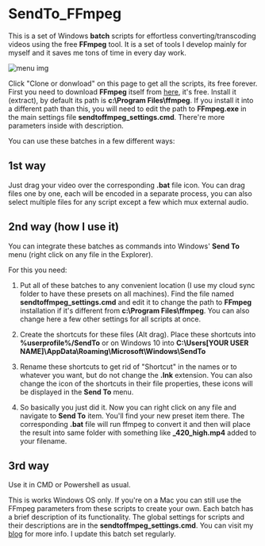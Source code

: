 # SendTo_FFmpeg
This is a set of Windows **batch** scripts for effortless converting/transcoding videos using the free **FFmpeg** tool. It is a set of tools I develop mainly for myself and it saves me tons of time in every day work.

![menu img](https://i.imgur.com/1SOp2wO.png "SendTo_FFmpeg presets in the standard windows Send To menu")

Click "Clone or donwload" on this page to get all the scripts, its free forever.
First you need to download **FFmpeg** itself from [here](https://www.ffmpeg.org/download.html), it's free.
Install it (extract), by default its path is **c:\Program Files\ffmpeg**. If you install it into a different path than this, you will need to edit the path to **FFmpeg.exe** in the main settings file **sendtoffmpeg_settings.cmd**. There're more parameters inside with description.

You can use these batches in a few different ways:

## 1st way
Just drag your video over the corresponding **.bat** file icon.
You can drag files one by one, each will be encoded in a separate process, you can also select multiple files for any script except a few which mux external audio.

## 2nd way (how I use it)
You can integrate these batches as commands into Windows' **Send To** menu (right click on any file in the Explorer).

For this you need:

1. Put all of these batches to any convenient location (I use my cloud sync folder to have these presets on all machines). Find the file named **sendtoffmpeg_settings.cmd** and edit it to change the path to **FFmpeg** installation if it's different from **c:\Program Files\ffmpeg**. You can also change here a few other settings for all scripts at once.

2. Create the shortcuts for these files (Alt drag). Place these shortcuts into **%userprofile%/SendTo** or on Windows 10 into **C:\Users\[YOUR USER NAME]\AppData\Roaming\Microsoft\Windows\SendTo**

3. Rename these shortcuts to get rid of "Shortcut" in the names or to whatever you want, but do not change the **.lnk** extension.
You can also change the icon of the shortcuts in their file properties, these icons will be displayed in the **Send To** menu.

4. So basically you just did it. Now you can right click on any file and navigate to **Send To** item.
You'll find your new preset item there. The corresponding **.bat** file will run ffmpeg to convert it
and then will place the result into same folder with something like **_420_high.mp4** added to your filename.

## 3rd way

Use it in CMD or Powershell as usual.

This is works Windows OS only. If you're on a Mac you can still use the FFmpeg parameters from these scripts to create your own.
Each batch has a brief description of its functionality. The global settings for scripts and their descriptions are in the **sendtoffmpeg_settings.cmd**. You can visit my [blog](https://keeraah.blogspot.com/2018/02/ffmpeg-lifehack-1.html) for more info. I update this batch set regularly.
